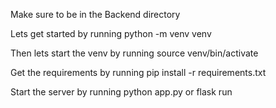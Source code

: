 Make sure to be in the Backend directory

Lets get started by running python -m venv venv

Then lets start the venv by running source venv/bin/activate

Get the requirements by running pip install -r requirements.txt

Start the server by running python app.py or flask run

